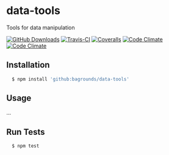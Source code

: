 # data-tools

Tools for data manipulation

[![GitHub Downloads][github-img]][github-url]
[![Travis-CI][travis-img]][travis-url]
[![Coveralls][coveralls-img]][coveralls-url]
[![Code Climate][codeclimate-img]][codeclimate-url]
[![Code Climate][codeclimate-issues-img]][codeclimate-issues-url]

## Installation

``` bash
  $ npm install 'github:bagrounds/data-tools'
```

## Usage
...


## Run Tests
``` bash
  $ npm test
```

[github-img]: https://img.shields.io/github/downloads/bagrounds/data-tools/total.svg
[github-url]: https://github.com/bagrounds/data-tools

[travis-img]: https://img.shields.io/travis/bagrounds/data-tools/master.svg
[travis-url]: https://travis-ci.org/bagrounds/data-tools

[coveralls-img]: https://coveralls.io/repos/github/bagrounds/data-tools/badge.svg?branch=master
[coveralls-url]: https://coveralls.io/github/bagrounds/data-tools?branch=master

[codeclimate-img]: https://codeclimate.com/github/bagrounds/data-tools/badges/gpa.svg
[codeclimate-url]: https://codeclimate.com/github/bagrounds/data-tools

[codeclimate-issues-img]: https://codeclimate.com/github/bagrounds/data-tools/badges/issue_count.svg
[codeclimate-issues-url]: https://codeclimate.com/github/bagrounds/data-tools/issues
